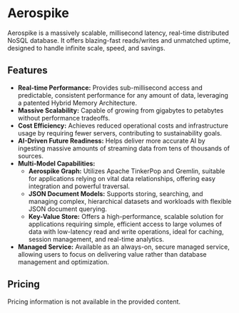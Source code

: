 # Aerospike

Aerospike is a massively scalable, millisecond latency, real-time distributed NoSQL database. It offers blazing-fast reads/writes and unmatched uptime, designed to handle infinite scale, speed, and savings.

## Features

*   **Real-time Performance:** Provides sub-millisecond access and predictable, consistent performance for any amount of data, leveraging a patented Hybrid Memory Architecture.
*   **Massive Scalability:** Capable of growing from gigabytes to petabytes without performance tradeoffs.
*   **Cost Efficiency:** Achieves reduced operational costs and infrastructure usage by requiring fewer servers, contributing to sustainability goals.
*   **AI-Driven Future Readiness:** Helps deliver more accurate AI by ingesting massive amounts of streaming data from tens of thousands of sources.
*   **Multi-Model Capabilities:**
    *   **Aerospike Graph:** Utilizes Apache TinkerPop and Gremlin, suitable for applications relying on vital data relationships, offering easy integration and powerful traversal.
    *   **JSON Document Models:** Supports storing, searching, and managing complex, hierarchical datasets and workloads with flexible JSON document querying.
    *   **Key-Value Store:** Offers a high-performance, scalable solution for applications requiring simple, efficient access to large volumes of data with low-latency read and write operations, ideal for caching, session management, and real-time analytics.
*   **Managed Service:** Available as an always-on, secure managed service, allowing users to focus on delivering value rather than database management and optimization.

## Pricing

Pricing information is not available in the provided content.